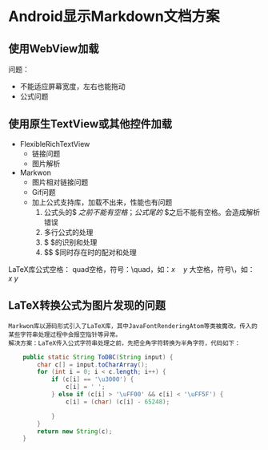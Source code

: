 # Android显示Markdown文档方案

## 使用WebView加载

问题： 

* 不能适应屏幕宽度，左右也能拖动
* 公式问题



## 使用原生TextView或其他控件加载

* FlexibleRichTextView 
  * 链接问题
  * 图片解析
* Markwon
  * 图片相对链接问题
  * Gif问题
  * 加上公式支持库，加载不出来，性能也有问题
    1. 公式头的$ $之前不能有空格；公式尾的$ $之后不能有空格。会造成解析错误
    2. 多行公式的处理
    3. $ $的识别和处理
    4. $$ $同时存在时的配对和处理

LaTeX库公式空格：
quad空格，符号：\quad，如：$x \quad y$
大空格，符号\，如：$x \ y$

## LaTeX转换公式为图片发现的问题
    Markwon库以源码形式引入了LaTeX库，其中JavaFontRenderingAtom等类被魔改，传入的某些字符串处理过程中会报空指针等异常。
    解决方案：LaTeX传入公式字符串处理之前，先把全角字符转换为半角字符，代码如下：
```java
    public static String ToDBC(String input) {
        char c[] = input.toCharArray();
        for (int i = 0; i < c.length; i++) {
            if (c[i] == '\u3000') {
                c[i] = ' ';
            } else if (c[i] > '\uFF00' && c[i] < '\uFF5F') {
                c[i] = (char) (c[i] - 65248);

            }
        }
        return new String(c);
    }
```


